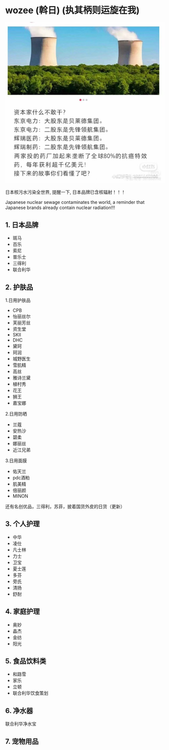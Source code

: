 # wozee (斡日) (执其柄则运旋在我)

![bad, bad](bad.jpg)

日本核污水污染全世界, 提醒一下, 日本品牌已含核辐射！！！

Japanese nuclear sewage contaminates the world, a reminder that Japanese brands already contain nuclear radiation!!!

## 1. 日本品牌

- 斑马
- 百乐
- 索尼
- 普乐士
- 三得利
- 联合利华

## 2. 护肤品

1.日用护肤品

- CPB
- 怡丽丝尔
- 芙丽芳丝
- 资生堂
- SKII
- DHC
- 黛珂
- 珂润
- 城野医生
- 雪肌精
- 高丝
- 雅诗兰黛
- 植村秀
- 花王
- 狮王
- 嘉宝娜

2.日用防晒

- 兰蔻
- 安热沙
- 碧柔
- 娜丽丝
- 近江兄弟

3.日用面膜

- 佑天兰
- pdc酒粕
- 肌美精
- 倍丽颜
- MINON

还有名创优品，三得利，苏菲，披着国货外皮的日货（更新）

## 3. 个人护理

- 中华
- 凌仕
- 凡士林
- 力士
- 卫宝
- 夏士莲
- 多芬
- 旁氏
- 清扬
- 舒耐

## 4. 家庭护理

- 奥妙
- 晶杰
- 金纺
- 阳光

## 5. 食品饮料类

- 和路雪
- 家乐
- 立顿
- 联合利华饮食策划

## 6. 净水器

联合利华净水宝

## 7. 宠物用品
